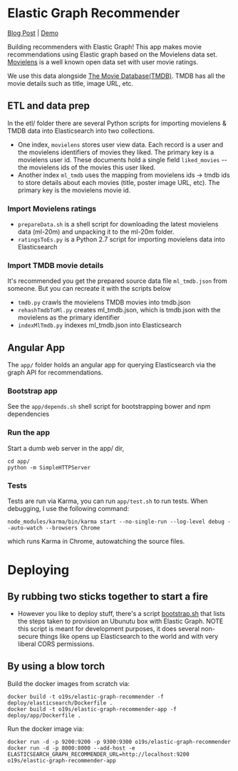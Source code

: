 # Elastic Graph Recommender

[Blog Post](http://opensourceconnections.com/blog/2016/10/05/elastic-graph-recommendor/) | [Demo](http://elastic-graph-recs.labs.o19s.com/)

Building recommenders with Elastic Graph! This app makes movie recommendations using Elastic graph based on the Movielens data set. [Movielens](http://grouplens.org/datasets/movielens/) is a well known open data set with user movie ratings.

We use this data alongside [The Movie Database(TMDB)](https://www.themoviedb.org/?language=en). TMDB has all the movie details such as title, image URL, etc.

## ETL and data prep

In the etl/ folder there are several Python scripts for importing movielens & TMDB data into Elasticsearch into two collections.

- One index, `movielens` stores user view data. Each record is a user and the movielens identifiers of movies they liked. The primary key is a movielens user id. These documents hold a single field `liked_movies` -- the movielens ids of the movies this user liked.
- Another index `ml_tmdb` uses the mapping from movielens ids -> tmdb ids to store details about each movies (title, poster image URL, etc). The primary key is the movielens movie id.

### Import Movielens ratings

- `prepareData.sh` is a shell script for downloading the latest movielens data (ml-20m) and unpacking it to the ml-20m folder.
- `ratingsToEs.py` is a Python 2.7 script for importing movielens data into Elasticsearch

### Import TMDB movie details

It's recommended you get the prepared source data file `ml_tmdb.json` from someone. But you can recreate it with the scripts below

- `tmdb.py` crawls the movielens TMDB movies into tmdb.json
- `rehashTmdbToMl.py` creates ml_tmdb.json, which is tmdb.json with the movielens as the primary identifier
- `indexMlTmdb.py` indexes ml_tmdb.json into Elasticsearch

## Angular App

The `app/` folder holds an angular app for querying Elasticsearch via the graph API for recommendations.

### Bootstrap app

See the `app/depends.sh` shell script for bootstrapping bower and npm dependencies

### Run the app

Start a dumb web server in the app/ dir,

```
cd app/
python -m SimpleHTTPServer
```

### Tests

Tests are run via Karma, you can run `app/test.sh` to run tests. When debugging, I use the following command:

```
node_modules/karma/bin/karma start --no-single-run --log-level debug --auto-watch --browsers Chrome
```

which runs Karma in Chrome, autowatching the source files.

# Deploying

## By rubbing two sticks together to start a fire

- However you like to deploy stuff, there's a script [bootstrap.sh](bootstrap.sh) that lists the steps taken to provision an Ubunutu box with Elastic Graph. NOTE this script is meant for development purposes, it does several non-secure things like opens up Elasticsearch to the world and with very liberal CORS permissions.  

## By using a blow torch

Build the docker images from scratch via:

```
docker build -t o19s/elastic-graph-recommender -f deploy/elasticsearch/Dockerfile .
docker build -t o19s/elastic-graph-recommender-app -f deploy/app/Dockerfile .
```

Run the docker image via:

```
docker run -d -p 9200:9200 -p 9300:9300 o19s/elastic-graph-recommender
docker run -d -p 8000:8000 --add-host -e ELASTICSEARCH_GRAPH_RECOMMENDER_URL=http://localhost:9200 o19s/elastic-graph-recommender-app
```
